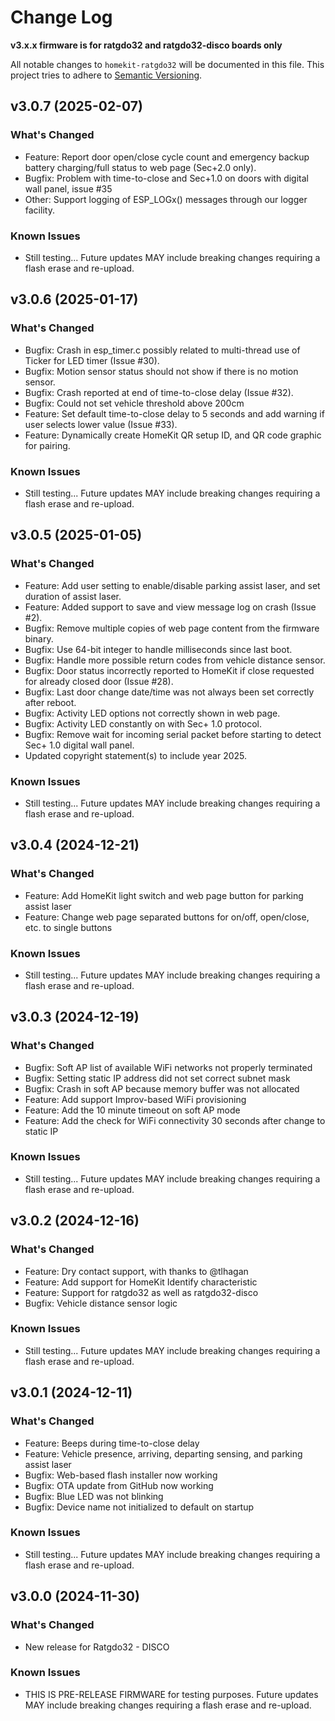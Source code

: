 # Change Log

**v3.x.x firmware is for ratgdo32 and ratgdo32-disco boards only**

All notable changes to `homekit-ratgdo32` will be documented in this file. This project tries to adhere to [Semantic Versioning](http://semver.org/).

## v3.0.7 (2025-02-07)

### What's Changed

* Feature: Report door open/close cycle count and emergency backup battery charging/full status to web page (Sec+2.0 only).
* Bugfix: Problem with time-to-close and Sec+1.0 on doors with digital wall panel, issue #35
* Other: Support logging of ESP_LOGx() messages through our logger facility.

### Known Issues

* Still testing... Future updates MAY include breaking changes requiring a flash erase and re-upload.

## v3.0.6 (2025-01-17)

### What's Changed

* Bugfix: Crash in esp_timer.c possibly related to multi-thread use of Ticker for LED timer (Issue #30).
* Bugfix: Motion sensor status should not show if there is no motion sensor.
* Bugfix: Crash reported at end of time-to-close delay (Issue #32).
* Bugfix: Could not set vehicle threshold above 200cm
* Feature: Set default time-to-close delay to 5 seconds and add warning if user selects lower value (Issue #33).
* Feature: Dynamically create HomeKit QR setup ID, and QR code graphic for pairing.

### Known Issues

* Still testing... Future updates MAY include breaking changes requiring a flash erase and re-upload.

## v3.0.5 (2025-01-05)

### What's Changed

* Feature: Add user setting to enable/disable parking assist laser, and set duration of assist laser.
* Feature: Added support to save and view message log on crash (Issue #2).
* Bugfix: Remove multiple copies of web page content from the firmware binary.
* Bugfix: Use 64-bit integer to handle milliseconds since last boot.
* Bugfix: Handle more possible return codes from vehicle distance sensor.
* Bugfix: Door status incorrectly reported to HomeKit if close requested for already closed door (Issue #28).
* Bugfix: Last door change date/time was not always been set correctly after reboot.
* Bugfix: Activity LED options not correctly shown in web page.
* Bugfix: Activity LED constantly on with Sec+ 1.0 protocol.
* Bugfix: Remove wait for incoming serial packet before starting to detect Sec+ 1.0 digital wall panel.
* Updated copyright statement(s) to include year 2025.

### Known Issues

* Still testing... Future updates MAY include breaking changes requiring a flash erase and re-upload.

## v3.0.4 (2024-12-21)

### What's Changed

* Feature: Add HomeKit light switch and web page button for parking assist laser
* Feature: Change web page separated buttons for on/off, open/close, etc. to single buttons

### Known Issues

* Still testing... Future updates MAY include breaking changes requiring a flash erase and re-upload.

## v3.0.3 (2024-12-19)

### What's Changed

* Bugfix: Soft AP list of available WiFi networks not properly terminated
* Bugfix: Setting static IP address did not set correct subnet mask
* Bugfix: Crash in soft AP because memory buffer was not allocated
* Feature: Add support Improv-based WiFi provisioning
* Feature: Add the 10 minute timeout on soft AP mode
* Feature: Add the check for WiFi connectivity 30 seconds after change to static IP

### Known Issues

* Still testing... Future updates MAY include breaking changes requiring a flash erase and re-upload.

## v3.0.2 (2024-12-16)

### What's Changed

* Feature: Dry contact support, with thanks to @tlhagan
* Feature: Add support for HomeKit Identify characteristic
* Feature: Support for ratgdo32 as well as ratgdo32-disco
* Bugfix: Vehicle distance sensor logic

### Known Issues

* Still testing... Future updates MAY include breaking changes requiring a flash erase and re-upload.

## v3.0.1 (2024-12-11)

### What's Changed

* Feature: Beeps during time-to-close delay
* Feature: Vehicle presence, arriving, departing sensing, and parking assist laser
* Bugfix: Web-based flash installer now working
* Bugfix: OTA update from GitHub now working
* Bugfix: Blue LED was not blinking
* Bugfix: Device name not initialized to default on startup

### Known Issues

* Still testing... Future updates MAY include breaking changes requiring a flash erase and re-upload.

## v3.0.0 (2024-11-30)

### What's Changed

* New release for Ratgdo32 - DISCO

### Known Issues

* THIS IS PRE-RELEASE FIRMWARE for testing purposes. Future updates MAY include breaking changes requiring a flash erase and re-upload.

